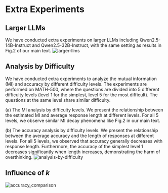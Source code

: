 # Extra Experiments

## Larger LLMs
We have conducted extra experiments on larger LLMs including Qwen2.5-14B-Instruct and Qwen2.5-32B-Instruct, with the same setting as results in Fig.2 of our main text. 
![larger-llms](https://github.com/user-attachments/assets/f43892ec-afa9-4ce5-b237-556e8e9fb5cb)
## Analysis by Difficulty
We have conducted extra experiments to analyze the mutual information (MI) and accuracy by different difficulty levels. The experiments are performed on MATH-500, where the questions are divided into 5 different difficulty levels (level 1 for the simplest, level 5 for the most difficult). The questions at the same level share similar difficulty. 

(a) The MI analysis by difficulty levels. We present the relationship between the estimated MI and average response length at different levels. For all 5 levels, we observe similar MI decay phenomena like Fig.2 in our main text. 

(b) The accuracy analysis by difficulty levels. We present the relationship between the average accuracy and the length of responses at different levels. For all 5 levels, we observed that accuracy generally decreases with response length. Furthermore, the accuracy of the simplest level 1 decreases significantly when length increases, demonstrating the harm of overthinking. 
![analysis-by-difficulty](https://github.com/user-attachments/assets/d2bab19c-6c1f-4fae-9728-4f4ef9ec317d)

## Influence of $k$
![accuracy_comparison](https://github.com/user-attachments/assets/93c0d28f-8d68-4a6e-abb9-74ef1b04df53)
